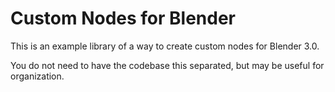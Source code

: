 # Custom Nodes for Blender

This is an example library of a way to create custom nodes for Blender 3.0.

You do not need to have the codebase this separated, but may be useful for organization.